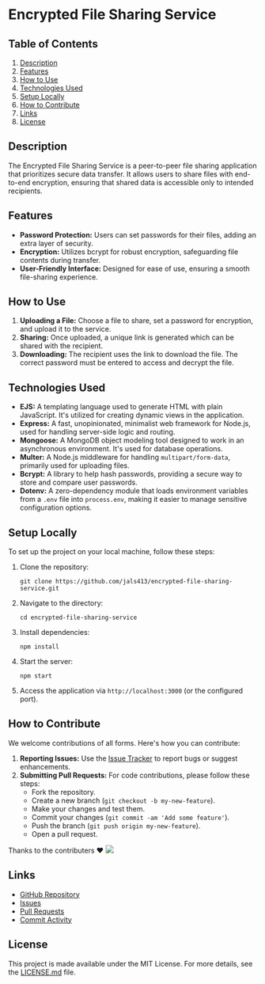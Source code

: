 
# Encrypted File Sharing Service

## Table of Contents
1. [Description](#description)
2. [Features](#features)
3. [How to Use](#how-to-use)
4. [Technologies Used](#technologies-used)
5. [Setup Locally](#setup-locally)
6. [How to Contribute](#how-to-contribute)
7. [Links](#links)
8. [License](#license)

## Description
The Encrypted File Sharing Service is a peer-to-peer file sharing application that prioritizes secure data transfer. It allows users to share files with end-to-end encryption, ensuring that shared data is accessible only to intended recipients.

## Features
- **Password Protection:** Users can set passwords for their files, adding an extra layer of security.
- **Encryption:** Utilizes bcrypt for robust encryption, safeguarding file contents during transfer.
- **User-Friendly Interface:** Designed for ease of use, ensuring a smooth file-sharing experience.

## How to Use
1. **Uploading a File:** Choose a file to share, set a password for encryption, and upload it to the service.
2. **Sharing:** Once uploaded, a unique link is generated which can be shared with the recipient.
3. **Downloading:** The recipient uses the link to download the file. The correct password must be entered to access and decrypt the file.

## Technologies Used
- **EJS:** A templating language used to generate HTML with plain JavaScript. It's utilized for creating dynamic views in the application.
- **Express:** A fast, unopinionated, minimalist web framework for Node.js, used for handling server-side logic and routing.
- **Mongoose:** A MongoDB object modeling tool designed to work in an asynchronous environment. It's used for database operations.
- **Multer:** A Node.js middleware for handling `multipart/form-data`, primarily used for uploading files.
- **Bcrypt:** A library to help hash passwords, providing a secure way to store and compare user passwords.
- **Dotenv:** A zero-dependency module that loads environment variables from a `.env` file into `process.env`, making it easier to manage sensitive configuration options.


## Setup Locally
To set up the project on your local machine, follow these steps:

1. Clone the repository:
   ```
   git clone https://github.com/jals413/encrypted-file-sharing-service.git
   ```
2. Navigate to the directory:
   ```
   cd encrypted-file-sharing-service
   ```
3. Install dependencies:
   ```
   npm install
   ```
4. Start the server:
   ```
   npm start
   ```
5. Access the application via `http://localhost:3000` (or the configured port).

## How to Contribute
We welcome contributions of all forms. Here's how you can contribute:

1. **Reporting Issues:** Use the [Issue Tracker](https://github.com/jals413/encrypted-file-sharing-service/issues) to report bugs or suggest enhancements.
2. **Submitting Pull Requests:** For code contributions, please follow these steps:
   - Fork the repository.
   - Create a new branch (`git checkout -b my-new-feature`).
   - Make your changes and test them.
   - Commit your changes (`git commit -am 'Add some feature'`).
   - Push the branch (`git push origin my-new-feature`).
   - Open a pull request.

Thanks to the contributers ❤️
<img src="https://opencollective.com/encrypted-file-sharing-service/contributors.svg?width=890&button=false" />

## Links
- [GitHub Repository](https://github.com/jals413/encrypted-file-sharing-service)
- [Issues](https://github.com/jals413/encrypted-file-sharing-service/issues)
- [Pull Requests](https://github.com/jals413/encrypted-file-sharing-service/pulls)
- [Commit Activity](https://github.com/jals413/encrypted-file-sharing-service/graphs/commit-activity)

## License
This project is made available under the MIT License. For more details, see the [LICENSE.md](LICENSE.md) file.
